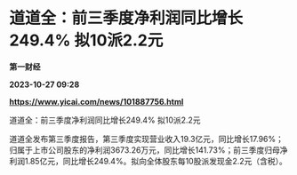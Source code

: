 # 道道全：前三季度净利润同比增长249.4% 拟10派2.2元
**第一财经**

**2023-10-27 09:28**

**https://www.yicai.com/news/101887756.html**

道道全：前三季度净利润同比增长249.4% 拟10派2.2元

道道全发布第三季度报告，第三季度实现营业收入19.3亿元，同比增长17.96%；归属于上市公司股东的净利润3673.26万元，同比增长141.73%；前三季度归母净利润1.85亿元，同比增长249.4%。拟向全体股东每10股派发现金2.2元（含税）。